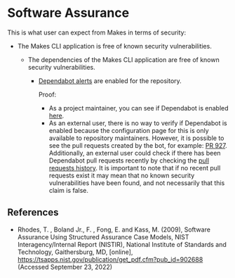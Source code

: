 <!--
SPDX-FileCopyrightText: 2022 Fluid Attacks and Makes contributors

SPDX-License-Identifier: MIT
-->

# Software Assurance

This is what user can expect from Makes in terms of security:

- The Makes CLI application is free of known security vulnerabilities.

  - The dependencies of the Makes CLI application
    are free of known security vulnerabilities.

    - [Dependabot alerts](https://docs.github.com/en/code-security/dependabot/dependabot-alerts/about-dependabot-alerts)
      are enabled for the repository.

      Proof:

      - As a project maintainer,
        you can see if Dependabot is enabled
        [here](https://github.com/fluidattacks/makes/security/dependabot).
      - As an external user,
        there is no way to verify
        if Dependabot is enabled
        because the configuration page for this
        is only available to repository maintainers.
        However,
        it is possible to see the pull requests created by the bot,
        for example:
        [PR 927](https://github.com/fluidattacks/makes/pull/927).
        Additionally,
        an external user could check
        if there has been Dependabot pull requests recently
        by checking the
        [pull requests history](https://github.com/fluidattacks/makes/pulls).
        It is important to note
        that if no recent pull requests exist
        it may mean
        that no known security vulnerabilities have been found,
        and not necessarily that this claim is false.

<!--  -->

## References

- Rhodes, T. , Boland Jr., F. , Fong, E. and Kass, M. (2009),
  Software Assurance Using Structured Assurance Case Models,
  NIST Interagency/Internal Report (NISTIR),
  National Institute of Standards and Technology,
  Gaithersburg, MD, [online],
  https://tsapps.nist.gov/publication/get_pdf.cfm?pub_id=902688
  (Accessed September 23, 2022)
